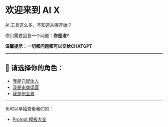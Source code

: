 # 欢迎来到 AI X

AI 工具这么多，不知道从哪开始？

你只需要回答一个问题：**你是谁?**

**温馨提示：一切都问题都可以交给CHATGPT**

---

## 👥 请选择你的角色：

- [我是自媒体人](roles/media-creator.md)
- [我是电商运营](roles/ecommerce.html)
- [我是创业者](roles/founder.md)

---

也可以单独查看我们的：

- [Prompt 模板大全](prompt.md)
